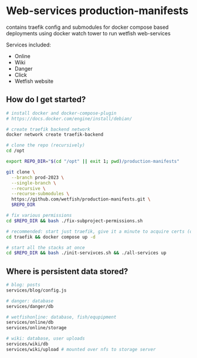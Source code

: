 # Web-services production-manifests
contains traefik config and submodules for docker compose based deployments using docker watch tower to run wetfish web-services

Services included:
- Online
- Wiki
- Danger
- Click
- Wetfish website

## How do I get started?

```bash
# install docker and docker-compose-plugin
# https://docs.docker.com/engine/install/debian/

# create traefik backend network
docker network create traefik-backend

# clone the repo (recursively)
cd /opt

export REPO_DIR="$(cd "/opt" || exit 1; pwd)/production-manifests"

git clone \
  --branch prod-2023 \
  --single-branch \
  --recursive \
  --recurse-submodules \
  https://github.com/wetfish/production-manifests.git \
  $REPO_DIR

# fix various permissions
cd $REPO_DIR && bash ./fix-subproject-permissions.sh

# recommended: start just traefik, give it a minute to acquire certs (or error out)
cd traefik && docker compose up -d

# start all the stacks at once
cd $REPO_DIR && bash ./init-servivces.sh && ./all-services up
```

## Where is persistent data stored?

```bash
# blog: posts
services/blog/config.js

# danger: database
services/danger/db

# wetfishonline: database, fish/equpipment
services/online/db
services/online/storage

# wiki: database, user uploads
services/wiki/db
services/wiki/upload # mounted over nfs to storage server
```

